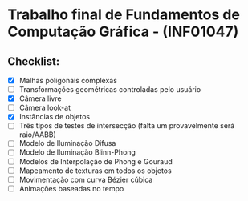 # Trabalho final de Fundamentos de Computação Gráfica - (INF01047)

## Checklist:
- [x] Malhas poligonais complexas 
- [ ] Transformações geométricas controladas pelo usuário
- [x] Câmera livre
- [ ] Câmera look-at
- [x] Instâncias de objetos
- [ ] Três tipos de testes de intersecção (falta um provavelmente será raio/AABB)
- [ ] Modelo de Iluminação Difusa 
- [ ] Modelo de Iluminação Blinn-Phong
- [ ] Modelos de Interpolação de Phong e Gouraud
- [ ] Mapeamento de texturas em todos os objetos
- [ ] Movimentação com curva Bézier cúbica
- [ ] Animações baseadas no tempo 
